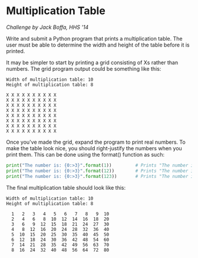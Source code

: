 # Multiplication Table

*Challenge by Jack Boffa, HHS &apos;14*

Write and submit a Python program that prints a multiplication table.
The user must be able to determine the width and height of the table 
before it is printed.

It may be simpler to start by printing a grid consisting of Xs rather 
than numbers. The grid program output could be something like this:

```
Width of multiplication table: 10
Height of multiplication table: 8

X X X X X X X X X X
X X X X X X X X X X
X X X X X X X X X X
X X X X X X X X X X
X X X X X X X X X X
X X X X X X X X X X
X X X X X X X X X X
X X X X X X X X X X
```

Once you've made the grid, expand the program to print real numbers. 
To make the table look nice, you should right-justify the numbers when 
you print them. This can be done using the format() function as such:

```python
print("The number is: {0:>3}".format(1))         # Prints "The number is:   1"
print("The number is: {0:>3}".format(12))        # Prints "The number is:  12"
print("The number is: {0:>3}".format(123))       # Prints "The number is: 123"
```

The final multiplication table should look like this:

```
Width of multiplication table: 10
Height of multiplication table: 8

  1   2   3   4   5   6   7   8   9  10
  2   4   6   8  10  12  14  16  18  20
  3   6   9  12  15  18  21  24  27  30
  4   8  12  16  20  24  28  32  36  40
  5  10  15  20  25  30  35  40  45  50
  6  12  18  24  30  36  42  48  54  60
  7  14  21  28  35  42  49  56  63  70
  8  16  24  32  40  48  56  64  72  80
```

    
